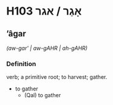 # H103 אָגַר / אגר

## ʼâgar

_(aw-gar' | aw-ɡAHR | ah-ɡAHR)_

### Definition

verb; a primitive root; to harvest; gather.

- to gather
    - (Qal) to gather

